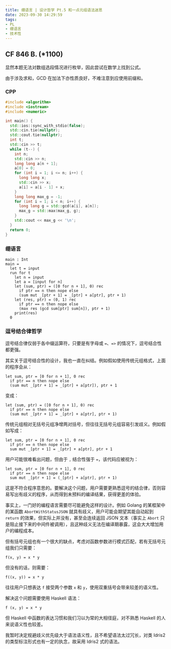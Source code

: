 ```yaml
---
title: 绷语言 | 设计哲学 Pt.5 和一点元组语法迷思
date: 2023-09-30 14:29:59
tags:
- PL
- 绷语言
- 技术性
---
```


## CF 846 B. (*1100)

显然本题无法对数组选段情况进行枚举，因此尝试在数学上找到公式。

由于涉及求和，GCD 在加法下亦性质良好，不难注意到应使用前缀和。

### CPP

```cpp
#include <algorithm>
#include <iostream>
#include <numeric>

int main() {
  std::ios::sync_with_stdio(false);
  std::cin.tie(nullptr);
  std::cout.tie(nullptr);
  int t;
  std::cin >> t;
  while (t--) {
    int n;
    std::cin >> n;
    long long a[n + 1];
    a[0] = 0;
    for (int i = 1; i <= n; i++) {
      long long x;
      std::cin >> x;
      a[i] = a[i - 1] + x;
    }
    long long max_g = -1;
    for (int i = 1; i < n; i++) {
      long long g = std::gcd(a[i], a[n]);
      max_g = std::max(max_g, g);
    }
    std::cout << max_g << '\n';
  }
  return 0;
}
```

### 绷语言

```
main : Int
main =
  let t = input
  run for t
    let n = input
    let a = [input for n]
    let (sum, ptr) = ([0 for n + 1], 0) rec
      if ptr == n then nope else
      (sum mut _[ptr + 1] = _[ptr] + a[ptr], ptr + 1)
    let (res, ptr) = (0, 1) rec
      if ptr == n then nope else
      (max res (gcd sum[ptr] sum[n]), ptr + 1)
    print(res)
  0
```

### 逗号结合律哲学

逗号结合律仅弱于各中缀运算符，只要是有字母或 `=`、`=>` 的情况下，逗号结合性都更强。

其实关于逗号结合性的设计，我也一直在纠结。例如假如使用传统元组格式，上面的程序会从：

```
let sum, ptr = [0 for n + 1], 0 rec
  if ptr == n then nope else
  (sum mut _[ptr + 1] = _[ptr] + a[ptr]), ptr + 1
```

变成：

```
let (sum, ptr) = ([0 for n + 1], 0) rec
  if ptr == n then nope else
  (sum mut _[ptr + 1] = _[ptr] + a[ptr], ptr + 1)
```

传统元组相对无括号元组净增两对括号，但往往无括号元组容易引发歧义。例如假如写成：

```
let sum, ptr = [0 for n + 1], 0 rec
  if ptr == n then nope else
  sum mut _[ptr + 1] = _[ptr] + a[ptr], ptr + 1
```

用户可能很难看出问题，但由于 `,` 结合性强于 `=`，该代码应被视为：

```
let sum, ptr = [0 for n + 1], 0 rec
  if ptr == n then nope else
  sum mut _[ptr + 1] = (_[ptr] + a[ptr], ptr + 1)
```

这是不符合程序意思的。要解决这个问题，用户需要更熟悉逗号的结合律，否则容易写出有歧义的程序，从而得到未预料的编译结果，获得更差的体验。

事实上，一门好的编程语言需要尽可能避免这样的设计。例如 Golang 的某框架中的某函数 `AbortWithStatusJSON` 就具有歧义，用户可能会期望其能自动起到 `return` 的效果，但实际上并没有，甚至会连续返回 JSON 文本（事实上 `Abort` 只是阻止接下来的中间件被调用），且这种歧义无法在编译期暴露，这会大大增加用户的编程成本。

但有括号元组也有一个很大的缺点，考虑对函数参数进行模式匹配，若有无括号元组我们只需要：

```
f(x, y) = x * y
```

但没有的话，则需要：

```
f((x, y)) = x * y
```

往往用户只想表达 `f` 接受两个参数 `x` 和 `y`，使用双重括号会带来较差的语义性。

解决这个问题需要使用 Haskell 语法：

```
f (x, y) = x * y
```

但 Haskell 中函数的表达习惯和我们习以为常的大相径庭，对不熟悉 Haskell 的人来说语义性也较差。

我暂时决定规避歧义优先级大于语法语义性，且不希望语法太过冗长，对类 Idris2 的类型标注形式也有一定的执念，故采用 Idris2 式的语法。
